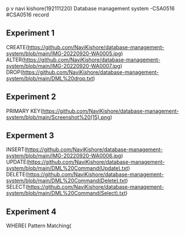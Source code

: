 p v navi kishore(192111220)
Database management system -CSA0516
#CSA0516 record
## Experiment 1
CREATE(https://github.com/NaviKishore/database-management-system/blob/main/IMG-20220920-WA0005.jpg)
ALTER(https://github.com/NaviKishore/database-management-system/blob/main/IMG-20220920-WA0007.jpg)
DROP(https://github.com/NaviKishore/database-management-system/blob/main/DML%20drop.txt)

## Experiment 2
PRIMARY KEY(https://github.com/NaviKishore/database-management-system/blob/main/Screenshot%20(15).png)

## Experment 3
INSERT(https://github.com/NaviKishore/database-management-system/blob/main/IMG-20220920-WA0006.jpg)
UPDATE(https://github.com/NaviKishore/database-management-system/blob/main/DML%20Command(Update).txt)
DELETE(https://github.com/NaviKishore/database-management-system/blob/main/DML%20Command(Delete).txt)
SELECT(https://github.com/NaviKishore/database-management-system/blob/main/DML%20Command(Select).txt)

## Experiment 4
WHERE(
Pattern Matching(
